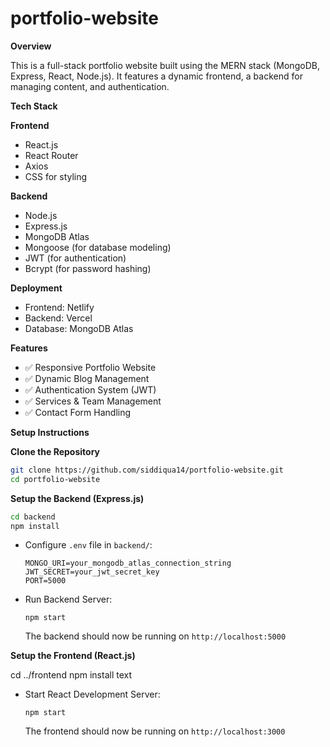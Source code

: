 # portfolio-website
**Overview**

This is a full-stack portfolio website built using the MERN stack (MongoDB, Express, React, Node.js). It features a dynamic frontend, a backend for managing content, and authentication.

 **Tech Stack**

**Frontend**

*   React.js
*   React Router
*   Axios
*   CSS for styling

**Backend**

*   Node.js
*   Express.js
*   MongoDB Atlas
*   Mongoose (for database modeling)
*   JWT (for authentication)
*   Bcrypt (for password hashing)

**Deployment**

*   Frontend: Netlify
*   Backend: Vercel
*   Database: MongoDB Atlas

 **Features**

*   ✅ Responsive Portfolio Website
*   ✅ Dynamic Blog Management
*   ✅ Authentication System (JWT)
*   ✅ Services & Team Management
*   ✅ Contact Form Handling

 **Setup Instructions**

 **Clone the Repository**
 ```bash
 git clone https://github.com/siddiqua14/portfolio-website.git
cd portfolio-website
```
**Setup the Backend (Express.js)**

```bash
cd backend
npm install
```

*   Configure `.env` file in `backend/`:

    ```
    MONGO_URI=your_mongodb_atlas_connection_string
    JWT_SECRET=your_jwt_secret_key
    PORT=5000
    ```

*   Run Backend Server:

    ```
    npm start
    ```

    The backend should now be running on `http://localhost:5000`

 **Setup the Frontend (React.js)**

cd ../frontend
npm install
text

*   Start React Development Server:

    ```
    npm start
    ```

    The frontend should now be running on `http://localhost:3000`